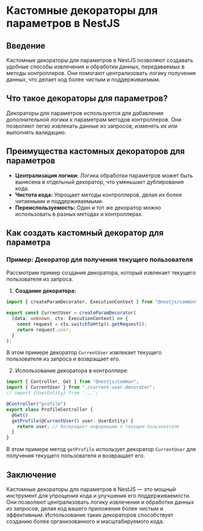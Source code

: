 # Кастомные декораторы для параметров в NestJS

## Введение

Кастомные декораторы для параметров в NestJS позволяют создавать удобные способы извлечения и обработки данных, передаваемых в методы контроллеров. Они помогают централизовать логику получения данных, что делает код более чистым и поддерживаемым.

## Что такое декораторы для параметров?

Декораторы для параметров используются для добавления дополнительной логики к параметрам методов контроллеров. Они позволяют легко извлекать данные из запросов, изменять их или выполнять валидацию.

## Преимущества кастомных декораторов для параметров

- **Централизация логики:** Логика обработки параметров может быть вынесена в отдельный декоратор, что уменьшает дублирование кода.
- **Чистота кода:** Упрощает методы контроллеров, делая их более читаемыми и поддерживаемыми.
- **Переиспользуемость:** Один и тот же декоратор можно использовать в разных методах и контроллерах.

## Как создать кастомный декоратор для параметра

### Пример: Декоратор для получения текущего пользователя

Рассмотрим пример создания декоратора, который извлекает текущего пользователя из запроса.

1. **Создание декоратора:**

```typescript
import { createParamDecorator, ExecutionContext } from "@nestjs/common";

export const CurrentUser = createParamDecorator(
  (data: unknown, ctx: ExecutionContext) => {
    const request = ctx.switchToHttp().getRequest();
    return request.user;
  }
);
```

В этом примере декоратор `CurrentUser` извлекает текущего пользователя из запроса и возвращает его.

2. Использование декоратора в контроллере:

```typescript
import { Controller, Get } from "@nestjs/common";
import { CurrentUser } from "./current-user.decorator";
// import {UserEntity} from '...';

@Controller("profile")
export class ProfileController {
  @Get()
  getProfile(@CurrentUser() user: UserEntity) {
    return user; // Возвращает информацию о текущем пользователе
  }
}
```

В этом примере метод `getProfile` использует декоратор `CurrentUser` для получения текущего пользователя и возвращает его.

## Заключение

Кастомные декораторы для параметров в NestJS — это мощный инструмент для упрощения кода и улучшения его поддерживаемости. Они позволяют централизовать логику извлечения и обработки данных из запросов, делая код вашего приложения более чистым и эффективным. Использование таких декораторов способствует созданию более организованного и масштабируемого кода.
